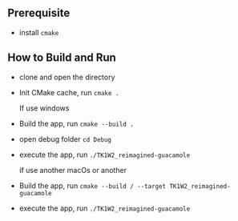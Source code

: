 

## Prerequisite
- install `cmake`

## How to Build and Run
- clone and open the directory
- Init CMake cache, run `cmake .`

  If use windows
- Build the app, run `cmake --build .`
- open debug folder `cd Debug`
- execute the app, run `./TK1W2_reimagined-guacamole`

  if use another macOs or another
- Build the app, run  `cmake --build / --target TK1W2_reimagined-guacamole`
- execute the app, run `./TK1W2_reimagined-guacamole`
